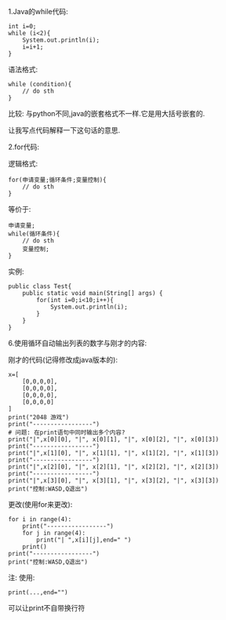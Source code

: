 1.Java的while代码:

```
int i=0;
while (i<2){
	System.out.println(i);
	i=i+1;
}
```

语法格式:

```
while (condition){
	// do sth
}
```

比较: 与python不同,java的嵌套格式不一样.它是用大括号嵌套的.

让我写点代码解释一下这句话的意思.



2.for代码:

逻辑格式:

```
for(申请变量;循环条件;变量控制){
	// do sth
}
```

等价于:

```
申请变量;
while(循环条件){
	// do sth
	变量控制;
}
```



实例:

```
public class Test{
    public static void main(String[] args) {
        for(int i=0;i<10;i++){
            System.out.println(i);
        }
    }
}
```





6.使用循环自动输出列表的数字与刚才的内容:

刚才的代码(记得修改成java版本的):

```
x=[
	[0,0,0,0],
	[0,0,0,0],
	[0,0,0,0],
	[0,0,0,0]
]
print("2048 游戏")
print("-----------------")
# 问题: 在print语句中同时输出多个内容?
print("|",x[0][0], "|", x[0][1], "|", x[0][2], "|", x[0][3])
print("-----------------")
print("|",x[1][0], "|", x[1][1], "|", x[1][2], "|", x[1][3])
print("-----------------")
print("|",x[2][0], "|", x[2][1], "|", x[2][2], "|", x[2][3])
print("-----------------")
print("|",x[3][0], "|", x[3][1], "|", x[3][2], "|", x[3][3])
print("控制:WASD,Q退出")
```

更改(使用for来更改):

```
for i in range(4):
	print("-----------------")
	for j in range(4):
		print("| ",x[i][j],end=" ")
	print()
print("-----------------")
print("控制:WASD,Q退出")
```

注: 使用:

```
print(...,end="")
```

可以让print不自带换行符









